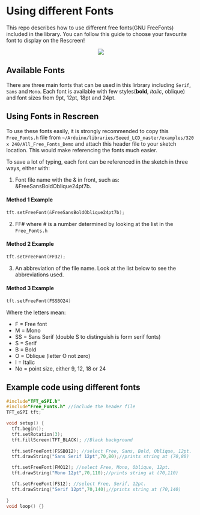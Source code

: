 # Using different Fonts

This repo describes how to use different free fonts(GNU FreeFonts) included in the library. You can follow this guide to choose your favourite font to display on the Rescreen!

<div align=center><img src="https://files.seeedstudio.com/wiki/Wio-Terminal/img/WechatIMG2309.jpeg.jpg"/></div>

## Available Fonts

There are three main fonts that can be used in this lirbrary including `Serif`, `Sans` and `Mono`. Each font is available with few styles(**bold**, *italic*, oblique) and font sizes from 9pt, 12pt, 18pt and 24pt.

## Using Fonts in Rescreen

To use these fonts easily, it is strongly recommended to copy this `Free_Fonts.h` file from `~/Arduino/libraries/Seeed_LCD_master/examples/320 x 240/All_Free_Fonts_Demo` and attach this header file to your sketch location. This would make referencing the fonts much easier.

To save a lot of typing, each font can  be referenced in the sketch in three ways, either with:

1. Font file name with the & in front, such as: &FreeSansBoldOblique24pt7b.

#### Method 1 Example

 ```cpp
 tft.setFreeFont(&FreeSansBoldOblique24pt7b);
```

2. FF# where # is a number determined by looking at the list in the `Free_Fonts.h` 

#### Method 2 Example

 ```cpp
 tft.setFreeFont(FF32);
```

3. An abbreviation of the file name. Look at the list below to see the abbreviations used.

#### Method 3 Example

```cpp
tft.setFreeFont(FSSBO24)
```

Where the letters mean:

- F = Free font
- M = Mono
- SS = Sans Serif (double S to distinguish is form serif fonts)
- S = Serif
- B = Bold
- O = Oblique (letter O not zero)
- I = Italic
- No =  point size, either 9, 12, 18 or 24

## Example code using different fonts

```cpp
#include"TFT_eSPI.h"
#include"Free_Fonts.h" //include the header file
TFT_eSPI tft;

void setup() {
  tft.begin();
  tft.setRotation(3);
  tft.fillScreen(TFT_BLACK); //Black background
  
  tft.setFreeFont(FSSBO12); //select Free, Sans, Bold, Oblique, 12pt.
  tft.drawString("Sans Serif 12pt",70,80);//prints string at (70,80)

  tft.setFreeFont(FMO12); //select Free, Mono, Oblique, 12pt.
  tft.drawString("Mono 12pt",70,110);//prints string at (70,110)

  tft.setFreeFont(FS12); //select Free, Serif, 12pt.
  tft.drawString("Serif 12pt",70,140);//prints string at (70,140)
  
}
void loop() {}
```
